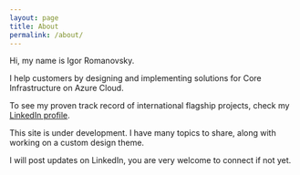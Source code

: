 ```yaml
---
layout: page
title: About
permalink: /about/
---
```

Hi, my name is Igor Romanovsky.

I help customers by designing and implementing solutions for Core Infrastructure on Azure Cloud. 

To see my proven track record of international flagship projects, check my [LinkedIn profile](https://www.linkedin.com/in/iromanovsky/).

This site is under development. I have many topics to share, along with working on a custom design theme.

I will post updates on LinkedIn, you are very welcome to connect if not yet.
